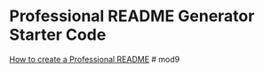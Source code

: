 # Professional README Generator Starter Code

[How to create a Professional README](https://coding-boot-camp.github.io/full-stack/github/professional-readme-guide)
#   m o d 9  
 